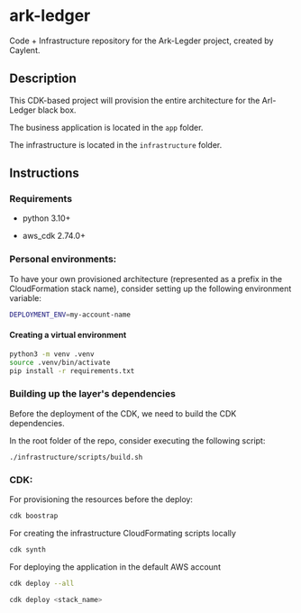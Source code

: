 # ark-ledger

Code + Infrastructure repository for the Ark-Legder project, created by Caylent.

## Description

This CDK-based project will provision the entire architecture for the Arl-Ledger black box.

The business application is located in the `app` folder.

The infrastructure is located in the `infrastructure` folder.

## Instructions

### Requirements

- python 3.10+

- aws_cdk 2.74.0+

### Personal environments:

To have your own provisioned architecture (represented as a prefix in the CloudFormation stack name), consider setting up the following environment variable:

```bash
DEPLOYMENT_ENV=my-account-name
```

#### Creating a virtual environment

```bash
python3 -m venv .venv
source .venv/bin/activate
pip install -r requirements.txt
```

### Building up the layer's dependencies

Before the deployment of the CDK, we need to build the CDK dependencies.

In the root folder of the repo, consider executing the following script:

```
./infrastructure/scripts/build.sh
```

### CDK:

For provisioning the resources before the deploy:
```bash
cdk boostrap
```

For creating the infrastructure CloudFormating scripts locally
```bash
cdk synth
```

For deploying the application in the default AWS account
```bash
cdk deploy --all

cdk deploy <stack_name>
```

